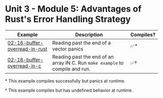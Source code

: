 # Unit 3 - Module 5: Advantages of Rust's Error Handling Strategy

| Example | Description | Compiles? |
|---------|-------------|-----------|
| [02-16-buffer-overread-in-rust](02-16-buffer-overread-in-rust) | Reading past the end of a vector panics | ✅* |
| [02-16-buffer-overread-in-c](02-16-buffer-overread-in-c) | Reading past the end of an array IN C. Run `make example` to compile and run. | ✅† |

\* This example compiles successfully but panics at runtime.

† This example compiles but has undefined behavior at runtime.
